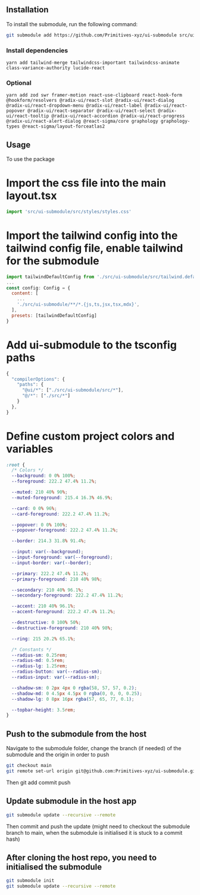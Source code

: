 ## Installation

To install the submodule, run the following command:

```bash
git submodule add https://github.com/Primitives-xyz/ui-submodule src/ui-submodule
```

### Install dependencies

```
yarn add tailwind-merge tailwindcss-important tailwindcss-animate class-variance-authority lucide-react
```

### Optional

```
yarn add zod swr framer-motion react-use-clipboard react-hook-form @hookform/resolvers @radix-ui/react-slot @radix-ui/react-dialog @radix-ui/react-dropdown-menu @radix-ui/react-label @radix-ui/react-popover @radix-ui/react-separator @radix-ui/react-select @radix-ui/react-tooltip @radix-ui/react-accordion @radix-ui/react-progress @radix-ui/react-alert-dialog @react-sigma/core graphology graphology-types @react-sigma/layout-forceatlas2
```

## Usage

To use the package

# Import the css file into the main layout.tsx

```javascript
import 'src/ui-submodule/src/styles/styles.css'
```

# Import the tailwind config into the tailwind config file, enable tailwind for the submodule

```javascript
import tailwindDefaultConfig from './src/ui-submodule/src/tailwind.default.config'
...
const config: Config = {
  content: [
    ...
    './src/ui-submodule/**/*.{js,ts,jsx,tsx,mdx}',
  ],
  presets: [tailwindDefaultConfig]
}
```

# Add ui-submodule to the tsconfig paths

```javascript
{
  "compilerOptions": {
    "paths": {
      "@ui/*": ["./src/ui-submodule/src/*"],
      "@/*": ["./src/*"]
    }
  },
}
```

# Define custom project colors and variables

```css
:root {
  /* Colors */
  --background: 0 0% 100%;
  --foreground: 222.2 47.4% 11.2%;

  --muted: 210 40% 90%;
  --muted-foreground: 215.4 16.3% 46.9%;

  --card: 0 0% 96%;
  --card-foreground: 222.2 47.4% 11.2%;

  --popover: 0 0% 100%;
  --popover-foreground: 222.2 47.4% 11.2%;

  --border: 214.3 31.8% 91.4%;

  --input: var(--background);
  --input-foreground: var(--foreground);
  --input-border: var(--border);

  --primary: 222.2 47.4% 11.2%;
  --primary-foreground: 210 40% 98%;

  --secondary: 210 40% 96.1%;
  --secondary-foreground: 222.2 47.4% 11.2%;

  --accent: 210 40% 96.1%;
  --accent-foreground: 222.2 47.4% 11.2%;

  --destructive: 0 100% 50%;
  --destructive-foreground: 210 40% 98%;

  --ring: 215 20.2% 65.1%;

  /* Constants */
  --radius-sm: 0.25rem;
  --radius-md: 0.5rem;
  --radius-lg: 1.25rem;
  --radius-button: var(--radius-sm);
  --radius-input: var(--radius-sm);

  --shadow-sm: 0 2px 4px 0 rgba(58, 57, 57, 0.2);
  --shadow-md: 0 4.5px 4.5px 0 rgba(0, 0, 0, 0.25);
  --shadow-lg: 0 8px 16px rgba(57, 65, 77, 0.1);

  --topbar-height: 3.5rem;
}
```

## Push to the submodule from the host

Navigate to the submodule folder, change the branch (if needed) of the submodule and the origin in order to push

```bash
git checkout main
git remote set-url origin git@github.com:Primitives-xyz/ui-submodule.git
```

Then git add commit push

## Update submodule in the host app

```bash
git submodule update --recursive --remote
```

Then commit and push the update
(might need to checkout the submodule branch to main, when the submodule is initialised it is stuck to a commit hash)

## After cloning the host repo, you need to initialised the submodule

```bash
git submodule init
git submodule update --recursive --remote
```
